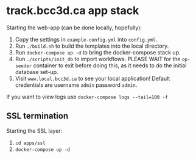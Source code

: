 # track.bcc3d.ca app stack

Starting the web-app (can be done locally, hopefully):

1. Copy the settings in `example-config.yml` into `config.yml`.
1. Run `./build.sh` to build the templates into the local directory.
1. Run `docker-compose up -d` to bring the docker-compose stack up.
1. Run `./scripts/init_db` to import workflows. PLEASE WAIT for the `op-seeder` container to exit before doing this,
 as it needs to do the initial database set-up.
1. Visit `www.local.bcc3d.ca` to see your local application! Default credentials are username `admin` password `admin`.

If you want to view logs use `docker-compose logs --tail=100 -f`

## SSL termination

Starting the SSL layer:

1. `cd apps/ssl`
1. `docker-compose up -d`
